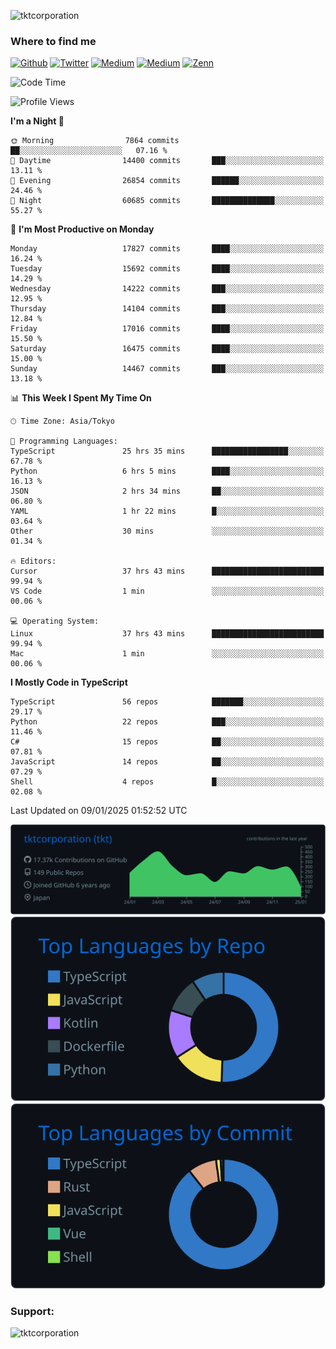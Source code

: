<p align="left"> <img src="https://komarev.com/ghpvc/?username=tktcorporation&label=Profile%20views&color=0e75b6&style=flat" alt="tktcorporation" /> </p>

<h3>Where to find me</h3>
<p>
<a href="https://github.com/tktcorporation" target="_blank"><img alt="Github" src="https://img.shields.io/badge/GitHub-%2312100E.svg?&style=for-the-badge&logo=Github&logoColor=white" /></a>
<a href="https://twitter.com/tktcorporation" target="_blank"><img alt="Twitter" src="https://img.shields.io/badge/twitter-%231DA1F2.svg?&style=for-the-badge&logo=twitter&logoColor=white" /></a>
<a href="https://www.linkedin.com/in/tktcorporation" target="_blank"><img alt="Medium" src="https://img.shields.io/badge/linkdin-0a66c2.svg?&style=for-the-badge&logo=linkedin&logoColor=white" /></a>
<a href="https://qiita.com/tktcorporation" target="_blank"><img alt="Medium" src="https://img.shields.io/badge/qiita-55C500.svg?&style=for-the-badge&logo=qiita&logoColor=white" /></a>
<a href="https://zenn.dev/tktcorporation" target="_blank"><img alt="Zenn" src="https://img.shields.io/badge/Zenn-3EA8FF.svg?&style=for-the-badge&logo=Zenn&logoColor=white" /></a>
</p>
  
<!--START_SECTION:waka-->
![Code Time](http://img.shields.io/badge/Code%20Time-2%2C021%20hrs%2025%20mins-blue)

![Profile Views](http://img.shields.io/badge/Profile%20Views-0-blue)

**I'm a Night 🦉** 

```text
🌞 Morning                7864 commits        ██░░░░░░░░░░░░░░░░░░░░░░░   07.16 % 
🌆 Daytime                14400 commits       ███░░░░░░░░░░░░░░░░░░░░░░   13.11 % 
🌃 Evening                26854 commits       ██████░░░░░░░░░░░░░░░░░░░   24.46 % 
🌙 Night                  60685 commits       ██████████████░░░░░░░░░░░   55.27 % 
```
📅 **I'm Most Productive on Monday** 

```text
Monday                   17827 commits       ████░░░░░░░░░░░░░░░░░░░░░   16.24 % 
Tuesday                  15692 commits       ████░░░░░░░░░░░░░░░░░░░░░   14.29 % 
Wednesday                14222 commits       ███░░░░░░░░░░░░░░░░░░░░░░   12.95 % 
Thursday                 14104 commits       ███░░░░░░░░░░░░░░░░░░░░░░   12.84 % 
Friday                   17016 commits       ████░░░░░░░░░░░░░░░░░░░░░   15.50 % 
Saturday                 16475 commits       ████░░░░░░░░░░░░░░░░░░░░░   15.00 % 
Sunday                   14467 commits       ███░░░░░░░░░░░░░░░░░░░░░░   13.18 % 
```


📊 **This Week I Spent My Time On** 

```text
🕑︎ Time Zone: Asia/Tokyo

💬 Programming Languages: 
TypeScript               25 hrs 35 mins      █████████████████░░░░░░░░   67.78 % 
Python                   6 hrs 5 mins        ████░░░░░░░░░░░░░░░░░░░░░   16.13 % 
JSON                     2 hrs 34 mins       ██░░░░░░░░░░░░░░░░░░░░░░░   06.80 % 
YAML                     1 hr 22 mins        █░░░░░░░░░░░░░░░░░░░░░░░░   03.64 % 
Other                    30 mins             ░░░░░░░░░░░░░░░░░░░░░░░░░   01.34 % 

🔥 Editors: 
Cursor                   37 hrs 43 mins      █████████████████████████   99.94 % 
VS Code                  1 min               ░░░░░░░░░░░░░░░░░░░░░░░░░   00.06 % 

💻 Operating System: 
Linux                    37 hrs 43 mins      █████████████████████████   99.94 % 
Mac                      1 min               ░░░░░░░░░░░░░░░░░░░░░░░░░   00.06 % 
```

**I Mostly Code in TypeScript** 

```text
TypeScript               56 repos            ███████░░░░░░░░░░░░░░░░░░   29.17 % 
Python                   22 repos            ███░░░░░░░░░░░░░░░░░░░░░░   11.46 % 
C#                       15 repos            ██░░░░░░░░░░░░░░░░░░░░░░░   07.81 % 
JavaScript               14 repos            ██░░░░░░░░░░░░░░░░░░░░░░░   07.29 % 
Shell                    4 repos             █░░░░░░░░░░░░░░░░░░░░░░░░   02.08 % 
```




 Last Updated on 09/01/2025 01:52:52 UTC
<!--END_SECTION:waka-->

[![](https://raw.githubusercontent.com/tktcorporation/tktcorporation/master/profile-summary-card-output/github_dark/0-profile-details.svg)](https://github.com/vn7n24fzkq/github-profile-summary-cards)
[![](https://raw.githubusercontent.com/tktcorporation/tktcorporation/master/profile-summary-card-output/github_dark/1-repos-per-language.svg)](https://github.com/vn7n24fzkq/github-profile-summary-cards) [![](https://raw.githubusercontent.com/tktcorporation/tktcorporation/master/profile-summary-card-output/github_dark/2-most-commit-language.svg)](https://github.com/vn7n24fzkq/github-profile-summary-cards)

<h3 align="left">Support:</h3>
<p><a href="https://www.buymeacoffee.com/tktcorporation"> <img align="left" src="https://cdn.buymeacoffee.com/buttons/v2/default-yellow.png" height="50" width="210" alt="tktcorporation" /></a></p><br><br>
